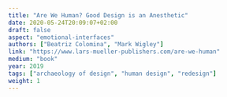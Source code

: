```yaml
---
title: "Are We Human? Good Design is an Anesthetic"
date: 2020-05-24T20:09:07+02:00
draft: false
aspect: "emotional-interfaces"
authors: ["Beatriz Colomina", "Mark Wigley"]
link: "https://www.lars-mueller-publishers.com/are-we-human"
medium: "book"
year: 2019
tags: ["archaeology of design", "human design", "redesign"]
weight: 1
---
```

